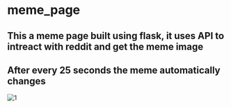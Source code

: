 # meme_page

## This a meme page built using flask, it uses API to intreact with reddit and get the meme image
## After every 25 seconds the meme automatically changes

![1](https://user-images.githubusercontent.com/89832451/232288822-f991f4d4-541d-4b69-b056-b895e2a72d6c.png)
